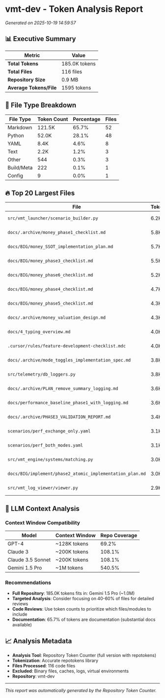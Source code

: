 # vmt-dev - Token Analysis Report

*Generated on 2025-10-19 14:59:57*

## 📊 Executive Summary

| Metric | Value |
|--------|--------|
| **Total Tokens** | 185.0K tokens |
| **Total Files** | 116 files |
| **Repository Size** | 0.9 MB |
| **Average Tokens/File** | 1595 tokens |

## 📄 File Type Breakdown

| File Type | Token Count | Percentage | Files |
|-----------|-------------|------------|-------|
| Markdown | 121.5K | 65.7% | 52 |
| Python | 52.0K | 28.1% | 48 |
| YAML | 8.4K | 4.6% | 8 |
| Text | 2.2K | 1.2% | 3 |
| Other | 544 | 0.3% | 3 |
| Build/Meta | 222 | 0.1% | 1 |
| Config | 9 | 0.0% | 1 |

## 🔥 Top 20 Largest Files

| File | Tokens | Size |
|------|--------|------|
| `src/vmt_launcher/scenario_builder.py` | 6.2K | 0.0 MB |
| `docs/.archive/money_phase1_checklist.md` | 5.8K | 0.0 MB |
| `docs/BIG/money_SSOT_implementation_plan.md` | 5.7K | 0.0 MB |
| `docs/BIG/money_phase3_checklist.md` | 5.5K | 0.0 MB |
| `docs/BIG/money_phase6_checklist.md` | 5.2K | 0.0 MB |
| `docs/BIG/money_phase4_checklist.md` | 4.7K | 0.0 MB |
| `docs/BIG/money_phase5_checklist.md` | 4.3K | 0.0 MB |
| `docs/.archive/money_valuation_design.md` | 4.3K | 0.0 MB |
| `docs/4_typing_overview.md` | 4.0K | 0.0 MB |
| `.cursor/rules/feature-development-checklist.mdc` | 4.0K | 0.0 MB |
| `docs/.archive/mode_toggles_implementation_spec.md` | 3.8K | 0.0 MB |
| `src/telemetry/db_loggers.py` | 3.8K | 0.0 MB |
| `docs/.archive/PLAN_remove_summary_logging.md` | 3.6K | 0.0 MB |
| `docs/performance_baseline_phase1_with_logging.md` | 3.6K | 0.0 MB |
| `docs/.archive/PHASE3_VALIDATION_REPORT.md` | 3.4K | 0.0 MB |
| `scenarios/perf_exchange_only.yaml` | 3.1K | 0.0 MB |
| `scenarios/perf_both_modes.yaml` | 3.1K | 0.0 MB |
| `src/vmt_engine/systems/matching.py` | 3.0K | 0.0 MB |
| `docs/BIG/implement/phase2_atomic_implementation_plan.md` | 3.0K | 0.0 MB |
| `src/vmt_log_viewer/viewer.py` | 2.9K | 0.0 MB |


## 🤖 LLM Context Analysis

### Context Window Compatibility

| Model | Context Window | Repo Coverage |
|-------|---------------|---------------|
| GPT-4 | ~128K tokens | 69.2% |
| Claude 3 | ~200K tokens | 108.1% |
| Claude 3.5 Sonnet | ~200K tokens | 108.1% |
| Gemini 1.5 Pro | ~1M tokens | 540.5% |

### Recommendations

- **Full Repository**: 185.0K tokens fits in: Gemini 1.5 Pro (~1.0M)
- **Targeted Analysis**: Consider focusing on 40-60% of files for detailed reviews
- **Code Reviews**: Use token counts to prioritize which files/modules to include
- **Documentation**: 65.7% of tokens are documentation (substantial docs available)


## 📈 Analysis Metadata

- **Analysis Tool**: Repository Token Counter (full version with repotokens)
- **Tokenization**: Accurate repotokens library
- **Files Processed**: 116 code files
- **Excluded**: Binary files, caches, logs, virtual environments
- **Repository**: vmt-dev

---

*This report was automatically generated by the Repository Token Counter.*
